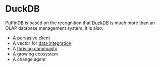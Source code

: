 # DuckDB

PuffinDB is based on the recognition that [DuckDB](https://duckdb.org/) is much more than an OLAP database management system. It is also:

- A [pervasive client](Clientless.md)
- A vector for [data integration](../EDDI.md)
- A [thriving community](https://github.com/duckdb/duckdb)
- A growing ecosystem
- A change agent
